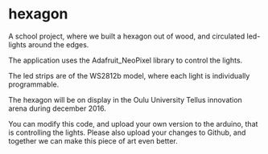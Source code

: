 # hexagon
A school project, where we built a hexagon out of wood, and circulated led-lights around the edges.

The application uses the Adafruit_NeoPixel library to control the lights.

The led strips are of the WS2812b model, where each light is individually programmable.

The hexagon will be on display in the Oulu University Tellus innovation arena during december 2016. 

You can modify this code, and upload your own version to the arduino, that is controlling the lights.
Please also upload your changes to Github, and together we can make this piece of art even better.
